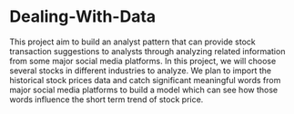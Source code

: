# Dealing-With-Data
This project aim to build an analyst pattern that can provide stock transaction suggestions to analysts through analyzing related information from some major social media platforms. In this project, we will choose several stocks in different industries to analyze. We plan to import the historical stock prices data and catch significant meaningful words from major social media platforms to build a model which can see how those words influence the short term trend of stock price.
